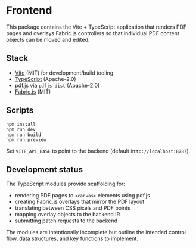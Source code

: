 # Frontend

This package contains the Vite + TypeScript application that renders PDF pages and overlays Fabric.js controllers so that individual PDF content objects can be moved and edited.

## Stack

- [Vite](https://vitejs.dev/) (MIT) for development/build tooling
- [TypeScript](https://www.typescriptlang.org/) (Apache-2.0)
- [pdf.js](https://github.com/mozilla/pdf.js) via `pdfjs-dist` (Apache-2.0)
- [Fabric.js](http://fabricjs.com/) (MIT)

## Scripts

```
npm install
npm run dev
npm run build
npm run preview
```

Set `VITE_API_BASE` to point to the backend (default `http://localhost:8787`).

## Development status

The TypeScript modules provide scaffolding for:

- rendering PDF pages to `<canvas>` elements using pdf.js
- creating Fabric.js overlays that mirror the PDF layout
- translating between CSS pixels and PDF points
- mapping overlay objects to the backend IR
- submitting patch requests to the backend

The modules are intentionally incomplete but outline the intended control flow, data structures, and key functions to implement.
